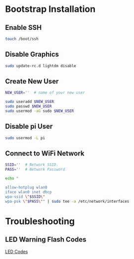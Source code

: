 # Bootstrap Installation

## Enable SSH
```bash
touch /boot/ssh
```

## Disable Graphics
```bash
sudo update-rc.d lightdm disable
```

## Create New User
```bash
NEW_USER=''  # name of your new user

sudo useradd $NEW_USER
sudo passwd $NEW_USER
sudo usermod -aG sudo $NEW_USER
```

## Disable pi User
```bash
sudo usermod -L pi
```

## Connect to WiFi Network
```bash
SSID=''  # Network SSID.
PASS=''  # Network Password

echo "

allow-hotplug wlan0
iface wlan0 inet dhcp
wpa-ssid \"$SSID\"
wpa-psk \"$PASS\"" | sudo tee -a /etc/network/interfaces
```


# Troubleshooting

## LED Warning Flash Codes
[LED Codes](https://www.raspberrypi.org/documentation/configuration/led_blink_warnings.md)

